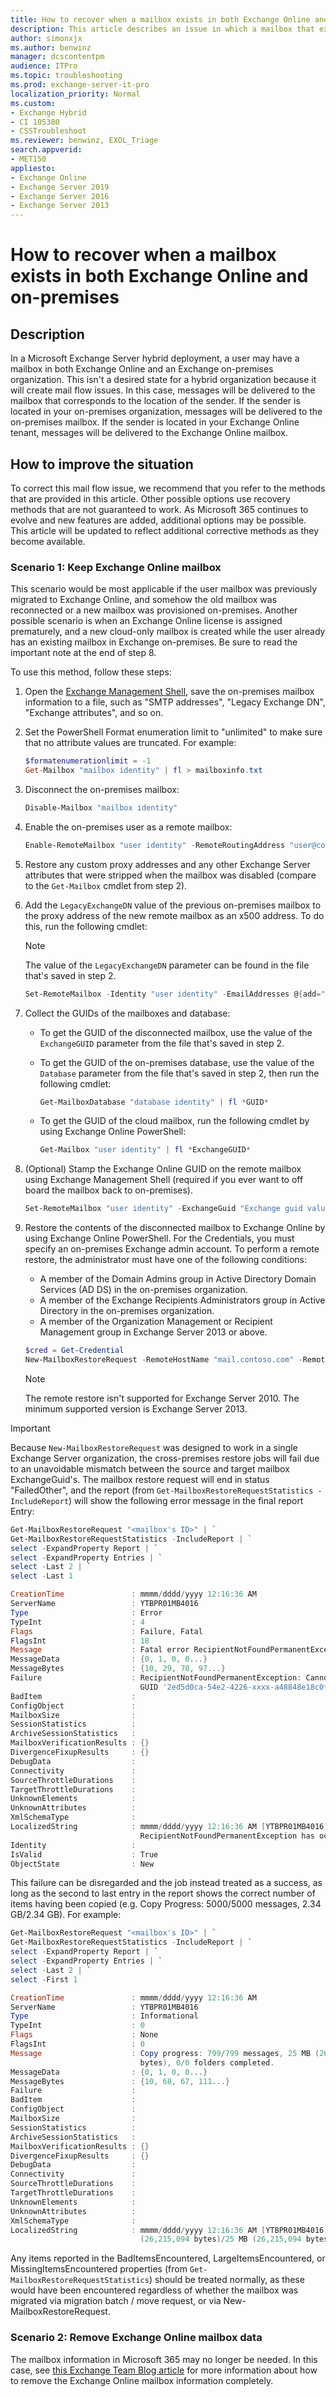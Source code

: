 ```yaml
---
title: How to recover when a mailbox exists in both Exchange Online and on-premises
description: This article describes an issue in which a mailbox that exists in both Exchange Online and on-premises. Provides two solutions.
author: simonxjx
ms.author: benwinz
manager: dcscontentpm
audience: ITPro 
ms.topic: troubleshooting 
ms.prod: exchange-server-it-pro
localization_priority: Normal
ms.custom: 
- Exchange Hybrid
- CI 105380
- CSSTroubleshoot
ms.reviewer: benwinz, EXOL_Triage
search.appverid: 
- MET150
appliesto:
- Exchange Online
- Exchange Server 2019
- Exchange Server 2016
- Exchange Server 2013
---
```

# How to recover when a mailbox exists in both Exchange Online and on-premises

## Description

In a Microsoft Exchange Server hybrid deployment, a user may have a mailbox in both Exchange Online and an Exchange on-premises organization. This isn't a desired state for a hybrid organization because it will create mail flow issues. In this case, messages will be delivered to the mailbox that corresponds to the location of the sender. If the sender is located in your on-premises organization, messages will be delivered to the on-premises mailbox. If the sender is located in your Exchange Online tenant, messages will be delivered to the Exchange Online mailbox.

## How to improve the situation

To correct this mail flow issue, we recommend that you refer to the methods that are provided in this article. Other possible options use recovery methods that are not guaranteed to work. As Microsoft 365 continues to evolve and new features are added, additional options may be possible. This article will be updated to reflect additional corrective methods as they become available.

### Scenario 1: Keep Exchange Online mailbox

This scenario would be most applicable if the user mailbox was previously migrated to Exchange Online, and somehow the old mailbox was reconnected or a new mailbox was provisioned on-premises. Another possible scenario is when an Exchange Online license is assigned prematurely, and a new cloud-only mailbox is created while the user already has an existing mailbox in Exchange on-premises. Be sure to read the important note at the end of step 8.

To use this method, follow these steps:

1. Open the [Exchange Management Shell](/powershell/exchange/exchange-management-shell), save the on-premises mailbox information to a file, such as "SMTP addresses", "Legacy Exchange DN", "Exchange attributes", and so on.

2. Set the PowerShell Format enumeration limit to "unlimited" to make sure that no attribute values are truncated. For example:

    ```powershell
    $formatenumerationlimit = -1
    Get-Mailbox "mailbox identity" | fl > mailboxinfo.txt
    ```

3. Disconnect the on-premises mailbox:

    ```powershell
    Disable-Mailbox "mailbox identity"
    ```

4. Enable the on-premises user as a remote mailbox:

    ```powershell
    Enable-RemoteMailbox "user identity" -RemoteRoutingAddress "user@contoso.mail.onmicrosoft.com"
    ```

5. Restore any custom proxy addresses and any other Exchange Server attributes that were stripped when the mailbox was disabled (compare to the `Get-Mailbox` cmdlet from step 2).

6. Add the `LegacyExchangeDN` value of the previous on-premises mailbox to the proxy address of the new remote mailbox as an x500 address. To do this, run the following cmdlet:

    > [!NOTE] 
    > The value of the `LegacyExchangeDN` parameter can be found in the file that's saved in step 2. 

    ```powershell
    Set-RemoteMailbox -Identity "user identity" -EmailAddresses @{add="x500:/o=First Organization/ou=Exchange Administrative Group (FYDIBOHF23SPDLT)/cn=Recipients/cn=<Email Address>"}
    ```

7. Collect the GUIDs of the mailboxes and database:

   - To get the GUID of the disconnected mailbox, use the value of the `ExchangeGUID` parameter from the file that's saved in step 2.
   - To get the GUID of the on-premises database, use the value of the `Database` parameter from the file that's saved in step 2, then run the following cmdlet:
  
     ```powershell
     Get-MailboxDatabase "database identity" | fl *GUID*
     ```  
   
   - To get the GUID of the cloud mailbox, run the following cmdlet by using Exchange Online PowerShell:
  
     ```powershell
     Get-Mailbox "user identity" | fl *ExchangeGUID*
     ```  
    
8. (Optional) Stamp the Exchange Online GUID on the remote mailbox using Exchange Management Shell (required if you ever want to off board the mailbox back to on-premises).

    ```powershell
    Set-RemoteMailbox "user identity" -ExchangeGuid "Exchange guid value of Exchange Online mailbox"
    ```
    
9. Restore the contents of the disconnected mailbox to Exchange Online by using Exchange Online PowerShell. For the Credentials, you must specify an on-premises Exchange admin account. To perform a remote restore, the administrator must have one of the following conditions:

   - A member of the Domain Admins group in Active Directory Domain Services (AD DS) in the on-premises organization.
   - A member of the Exchange Recipients Administrators group in Active Directory in the on-premises organization.
   - A member of the Organization Management or Recipient Management group in Exchange Server 2013 or above.

    ```powershell
    $cred = Get-Credential
    New-MailboxRestoreRequest -RemoteHostName "mail.contoso.com" -RemoteCredential $cred -SourceStoreMailbox "exchange guid of disconnected mailbox" -TargetMailbox "exchange guid of cloud mailbox" -RemoteDatabaseGuid "guid of on-premises database" -RemoteRestoreType DisconnectedMailbox
    ```

    > [!NOTE]
    > The remote restore isn't supported for Exchange Server 2010. The minimum supported version is Exchange Server 2013.

> [!IMPORTANT]
> Because `New-MailboxRestoreRequest` was designed to work in a single Exchange Server organization, the cross-premises restore jobs will fail due to an unavoidable mismatch between the source and target mailbox ExchangeGuid's.  The mailbox restore request will end in status "FailedOther", and the report (from `Get-MailboxRestoreRequestStatistics -IncludeReport`) will show the following error message in the final report Entry:

```powershell
Get-MailboxRestoreRequest "<mailbox's ID>" | `
Get-MailboxRestoreRequestStatistics -IncludeReport | `
select -ExpandProperty Report | `
select -ExpandProperty Entries | `
select -Last 2 | `
select -Last 1

CreationTime               : mmmm/dddd/yyyy 12:16:36 AM
ServerName                 : YTBPR01MB4016
Type                       : Error
TypeInt                    : 4
Flags                      : Failure, Fatal
FlagsInt                   : 18
Message                    : Fatal error RecipientNotFoundPermanentException has occurred.
MessageData                : {0, 1, 0, 0...}
MessageBytes               : {10, 29, 70, 97...}
Failure                    : RecipientNotFoundPermanentException: Cannot find a recipient that has mailbox
                             GUID '2ed5d0ca-54e2-4226-xxxx-a48848e18c0f'.
BadItem                    :
ConfigObject               :
MailboxSize                :
SessionStatistics          :
ArchiveSessionStatistics   :
MailboxVerificationResults : {}
DivergenceFixupResults     : {}
DebugData                  :
Connectivity               :
SourceThrottleDurations    :
TargetThrottleDurations    :
UnknownElements            :
UnknownAttributes          :
XmlSchemaType              :
LocalizedString            : mmmm/dddd/yyyy 12:16:36 AM [YTBPR01MB4016] Fatal error
                             RecipientNotFoundPermanentException has occurred.
Identity                   :
IsValid                    : True
ObjectState                : New
```

This failure can be disregarded and the job instead treated as a success, as long as the second to last entry in the report shows the correct number of items having been copied (e.g. Copy Progress: 5000/5000 messages, 2.34 GB/2.34 GB).  For example:

```powershell
Get-MailboxRestoreRequest "<mailbox's ID>" | `
Get-MailboxRestoreRequestStatistics -IncludeReport | `
select -ExpandProperty Report | `
select -ExpandProperty Entries | `
select -Last 2 | `
select -First 1

CreationTime               : mmmm/dddd/yyyy 12:16:36 AM
ServerName                 : YTBPR01MB4016
Type                       : Informational
TypeInt                    : 0
Flags                      : None
FlagsInt                   : 0
Message                    : Copy progress: 799/799 messages, 25 MB (26,215,094 bytes)/25 MB (26,215,094
                             bytes), 0/0 folders completed.
MessageData                : {0, 1, 0, 0...}
MessageBytes               : {10, 68, 67, 111...}
Failure                    :
BadItem                    :
ConfigObject               :
MailboxSize                :
SessionStatistics          :
ArchiveSessionStatistics   :
MailboxVerificationResults : {}
DivergenceFixupResults     : {}
DebugData                  :
Connectivity               :
SourceThrottleDurations    :
TargetThrottleDurations    :
UnknownElements            :
UnknownAttributes          :
XmlSchemaType              :
LocalizedString            : mmmm/dddd/yyyy 12:16:36 AM [YTBPR01MB4016] Copy progress: 799/799 messages, 25 MB
                             (26,215,094 bytes)/25 MB (26,215,094 bytes), 0/0 folders completed.
```

Any items reported in the BadItemsEncountered, LargeItemsEncountered, or MissingItemsEncountered properties (from `Get-MailboxRestoreRequestStatistics`) should be treated normally, as these would have been encountered regardless of whether the mailbox was migrated via migration batch / move request, or via New-MailboxRestoreRequest.

### Scenario 2: Remove Exchange Online mailbox data

The mailbox information in Microsoft 365 may no longer be needed. In this case, see [this Exchange Team Blog article](https://techcommunity.microsoft.com/t5/Exchange-Team-Blog/Permanently-Clear-Previous-Mailbox-Info/ba-p/607619) for more information about how to remove the Exchange Online mailbox information completely.
